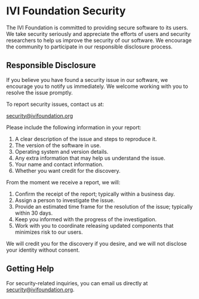 # IVI Foundation Security

The IVI Foundation is committed to providing secure software to its users. We take security seriously and appreciate the efforts of users and security researchers to help us improve the security of our software. We encourage the community to participate in our responsible disclosure process.

## Responsible Disclosure

If you believe you have found a security issue in our software, we encourage you to notify us immediately. We welcome working with you to resolve the issue promptly.

To report security issues, contact us at:

[security@ivifoundation.org](mailto:security@ivifoundation.org)

Please include the following information in your report:

1. A clear description of the issue and steps to reproduce it.
2. The version of the software in use.
3. Operating system and version details.
4. Any extra information that may help us understand the issue.
5. Your name and contact information.
6. Whether you want credit for the discovery.

From the moment we receive a report, we will:

1. Confirm the receipt of the report; typically within a business day.
2. Assign a person to investigate the issue.
3. Provide an estimated time frame for the resolution of the issue; typically within 30 days.
4. Keep you informed with the progress of the investigation.
5. Work with you to coordinate releasing updated components that minimizes risk to our users.

We will credit you for the discovery if you desire, and we will not disclose your identity without consent.

## Getting Help

For security-related inquiries, you can email us directly at [security@ivifoundation.org](mailto:security@ivifoundation.org).
